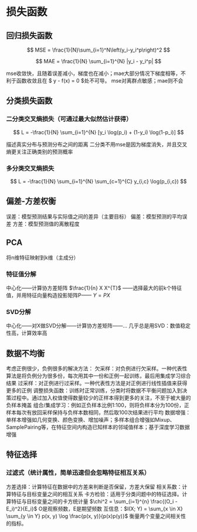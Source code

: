 # 损失函数
## 回归损失函数
$$
MSE = \frac{1}{N}\sum_{i=1}^N\left(y_i-y_i^p\right)^2
$$

$$
MAE = \frac{1}{N} \sum_{i=1}^{N} |y_i - y_i^p|
$$

mse收敛快，且随着误差减小，梯度也在减小；mae大部分情况下梯度相等，不利于函数收敛且在 $ y - f(x) = 0 $处不可导。
mse对离群点敏感；mae则不会

## 分类损失函数
### 二分类交叉熵损失（可通过最大似然估计获得）
$$
L = -\frac{1}{N} \sum_{i=1}^{N} [y_i \log(p_i) + (1-y_i) \log(1-p_i)]
$$

描述真实分布与预测分布之间的距离
二分类不用mse是因为梯度消失，并且交叉熵更关注正确类别的预测概率
### 多分类交叉熵损失
$$
L = -\frac{1}{N} \sum_{i=1}^{N} \sum_{c=1}^{C} y_{i,c} \log(p_{i,c})
$$

## 偏差-方差权衡
误差：模型预测结果与实际值之间的差异（主要目标）
偏差：模型预测的平均误差
方差：模型预测值的离散程度

## PCA
将n维特征映射到k维（主成分）
### 特征值分解
中心化——计算协方差矩阵 $\frac{1}{n} X X^{T}$ ——选择最大的前k个特征值，并用特征向量构造投影矩阵P—— $Y = PX$
### SVD分解
中心化——对X做SVD分解——计算协方差矩阵——...
几乎总是用SVD：数值稳定性高，计算效率高

## 数据不均衡
考虑正例很少，负例很多的解决方法：
欠采样：对负例进行欠采样。一种代表性算法是将负例分为很多份，每次用其中一份和正例一起训练，最后用集成学习综合结果
过采样：对正例进行过采样。一种代表性方法是对正例进行线性插值来获得更多的正例
调整损失函数：训练时正常训练，分类时将数据不平衡问题加入到决策过程中。通过加入权值使得数量较少的正样本得到更多的关注，不至于被大量的负样本掩盖
组合/集成学习：例如正负样本比例1:100，则将负样本分为100份，正样本每次有放回采样保持与负样本数相同，然后取100次结果进行平均
数据增强：单样本增强如几何变换、颜色变换、增加噪声；多样本组合增强如Mixup、SamplePairing等，在特征空间内构造已知样本的邻域值样本；基于深度学习数据增强

## 特征选择
### 过滤式（统计属性，简单迅速但会忽略特征相互关系）
方差选择：计算特征在数据中的方差来判断是否保留，方差大保留
相关系数：计算特征与目标变量之间的相互关系
卡方检验：适用于分类问题中的特征选择。计算特征与目标变量之间的卡方统计量 $\chi^2 = \sum_{i=1}^{n} \frac{(O_i - E_i)^2}{E_i}$  O是观察频数，E是期望频数
互信息：$I(X; Y) = \sum_{x \in X} \sum_{y \in Y} p(x, y) \log \frac{p(x, y)}{p(x)p(y)}$ 衡量两个变量之间相关性的指标。






